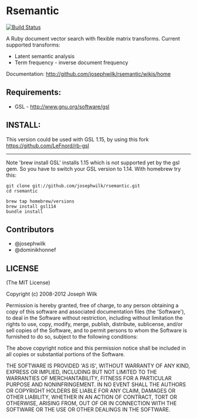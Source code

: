 # Rsemantic

[![Build Status](https://travis-ci.org/josephwilk/rsemantic.png?branch=master)](https://travis-ci.org/josephwilk/rsemantic)

A Ruby document vector search with flexible matrix transforms. Current supported transforms: 

* Latent semantic analysis
* Term frequency - inverse document frequency

Documentation: http://github.com/josephwilk/rsemantic/wikis/home

## Requirements:

* GSL - http://www.gnu.org/software/gsl

## INSTALL:

This version could be used with GSL 1.15, by using this fork https://github.com/LeFnord/rb-gsl

---

Note 'brew install GSL' installs 1.15 which is not supported yet by the gsl gem. So you have to switch your GSL version to 1.14.
With homebrew try this:

<pre><code>git clone git://github.com/josephwilk/rsemantic.git
cd rsemantic

brew tap homebrew/versions
brew install gsl114
bundle install</code></pre>

## Contributors
* @josephwilk
* @dominikhonnef

## LICENSE

(The MIT License)

Copyright (c) 2008-2012 Joseph Wilk

Permission is hereby granted, free of charge, to any person obtaining
a copy of this software and associated documentation files (the
'Software'), to deal in the Software without restriction, including
without limitation the rights to use, copy, modify, merge, publish,
distribute, sublicense, and/or sell copies of the Software, and to
permit persons to whom the Software is furnished to do so, subject to
the following conditions:

The above copyright notice and this permission notice shall be
included in all copies or substantial portions of the Software.

THE SOFTWARE IS PROVIDED 'AS IS', WITHOUT WARRANTY OF ANY KIND,
EXPRESS OR IMPLIED, INCLUDING BUT NOT LIMITED TO THE WARRANTIES OF
MERCHANTABILITY, FITNESS FOR A PARTICULAR PURPOSE AND NONINFRINGEMENT.
IN NO EVENT SHALL THE AUTHORS OR COPYRIGHT HOLDERS BE LIABLE FOR ANY
CLAIM, DAMAGES OR OTHER LIABILITY, WHETHER IN AN ACTION OF CONTRACT,
TORT OR OTHERWISE, ARISING FROM, OUT OF OR IN CONNECTION WITH THE
SOFTWARE OR THE USE OR OTHER DEALINGS IN THE SOFTWARE.


